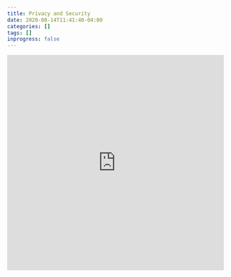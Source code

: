 ```yaml
---
title: Privacy and Security
date: 2020-08-14T11:41:40-04:00
categories: []
tags: []
inprogress: false
---
```


<iframe width="100%" height="500" src="https://www.youtube.com/embed/dj9zWsW9FjE?list=PLQ-N5KyJUu_XvAUPJuO7xcBQU5KXT0QPt" frameborder="0" allow="accelerometer; autoplay; encrypted-media; gyroscope; picture-in-picture" allowfullscreen></iframe>